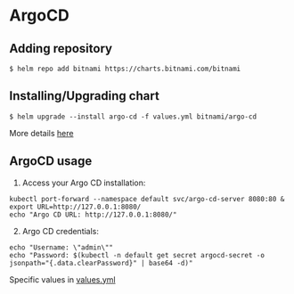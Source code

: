 # ArgoCD

## Adding repository
```
$ helm repo add bitnami https://charts.bitnami.com/bitnami
```

## Installing/Upgrading chart
```
$ helm upgrade --install argo-cd -f values.yml bitnami/argo-cd
```
More details [here](https://github.com/bitnami/charts/tree/master/bitnami/argo-cd)

## ArgoCD usage

1. Access your Argo CD installation:
  ```
  kubectl port-forward --namespace default svc/argo-cd-server 8080:80 &
  export URL=http://127.0.0.1:8080/
  echo "Argo CD URL: http://127.0.0.1:8080/"
  ```

2. Argo CD credentials:
  ```
  echo "Username: \"admin\""
  echo "Password: $(kubectl -n default get secret argocd-secret -o jsonpath="{.data.clearPassword}" | base64 -d)"
  ```

Specific values in [values.yml](values.yml)